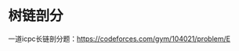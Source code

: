 <!--
 * @Autor: violet apricity ( Zhuangpx )
 * @Date: 2022-11-08 01:33:59
 * @LastEditors: violet apricity ( Zhuangpx )
 * @LastEditTime: 2022-11-08 01:34:02
 * @FilePath: \apricitye:\桌面\ACM\算法Algorithm\图论\树上问题\树链剖分\树链剖分.md
 * @Description:  Zhuangpx : Violet && Apricity:/ The warmth of the sun in the winter /
-->

# 树链剖分

一道icpc长链剖分题：<https://codeforces.com/gym/104021/problem/E>

